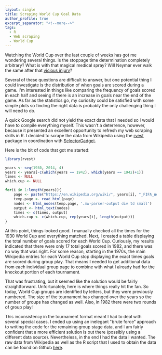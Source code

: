 ```yaml
---
layout: single
title: Scraping World Cup Goal Data
author_profile: true
excerpt_separator: "<!--more-->"
tags: 
  - R
  - Web scraping
  - World Cup
---
```


Watching the World Cup over the last couple of weeks has got me wondering several things.  Is the stoppage time determination completely arbitrary?  What is with that magical medical spray? Will Neymar ever walk the same after that [vicious injury](https://www.reddit.com/r/soccer/comments/8vjhtz/neymar_rolling_around_in_pain_after_getting/)?

Several of these questions are difficult to answer, but one potential thing I could investigate is the distribution of when goals are scored during a game.  I'm interested in things like comparing the frequency of goals scored in each half and seeing if there is an increase in goals near the end of the game.  As far as the statistics go, my curiosity could be satisfied with some simple plots so finding the right data is probably the only challenging thing I will need to do.

<!--more-->

A quick Google search did not yield the exact data that I needed so I would have to compile everything myself.  This wasn't a deterrence, however, because it presented an excellent opportunity to refresh my web scraping skills in R.  I decided to scrape the data from Wikipedia using the [rvest](https://github.com/hadley/rvest) package in coordination with [SelectorGadget](https://selectorgadget.com/).

Here is the bit of code that got me started:
```R
library(rvest)

years <- seq(1930, 2014, 4)
years <- years[-c(which(years == 1942), which(years == 1942)+1)]
times <- NULL
which.cup <- NULL

for(i in 1:length(years)){
	page <- paste("https://en.wikipedia.org/wiki/", years[i], "_FIFA_World_Cup")
	temp.page <- read_html(page)
	nodes <- html_nodes(temp.page, '.mw-parser-output div td small')
	output <- html_text(nodes)
	times <- c(times, output)
	which.cup <- c(which.cup, rep(years[i], length(output)))
}
```
At this point, things looked good.  I manually checked all the times for the 1930 World Cup and everything matched.  Next, I created a table displaying the total number of goals scored for each World Cup.  Curiously, my results indicated that there were only 17 total goals scored in 1982, and there was no way that was right.  For some reason, starting in the 1970s, the main Wikipedia entries for each World Cup stop displaying the exact times goals are scored during group play.  That means I needed to get additional data from each individual group page to combine with what I already had for the knockout portion of each tournament.  

That was frustrating, but it seemed like the solution would be fairly straightforward.  Unfortunately, here is where things really hit the fan.  So today, World Cup groups are identified by letters, but they were previously numbered.  The size of the tournament has changed over the years so the number of groups has changed as well.  Also, in 1982 there were two rounds of group play!  

This inconsistency in the tournament format meant I had to deal with several special cases.  I ended up using an inelegant "brute force" approach to writing the code for the remaining group stage data, and I am fairly confident that a more efficient solution is out there (possibly using a different data source).  Nevertheless, in the end I had the data I wanted.  The raw data from Wikipedia as well as the R script that I used to obtain the data can be found on Github [here](https://github.com/tylerlewiscook/world-cup).
